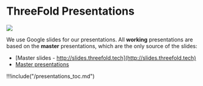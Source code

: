 # ThreeFold Presentations

![](https://images.unsplash.com/photo-1491551723038-2bfef78992a9?ixlib=rb-0.3.5&ixid=eyJhcHBfaWQiOjEyMDd9&s=fe95c0d1c45c72eb4425a188b2d51b06&auto=format&fit=crop&w=1650&q=80)

We use Google slides for our presentations.
All **working** presentations are based on the **master** presentations, which are the only source of the slides:

- [Master slides - http://slides.threefold.tech](http://slides.threefold.tech)
- [Master presentations](https://drive.google.com/drive/u/2/folders/1qg8kSAAhc_kHbb1GYwZb_9Tbgm06zgSv)

!!!include("/presentations_toc.md")


